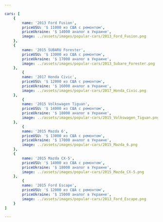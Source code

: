```yaml
---

cars: [
    {
        name: '2013 Ford Fusion',
        priceUSU: '$ 11000 из США с ремонтом',
        priceUkraine: '$ 14000 аналог в Украине',
        image: ../assets/images/popular-cars/2013_Ford_Fusion.png
    },
    {
        name: '2015 SUBARU Forester',
        priceUSU: '$ 13000 из США с ремонтом',
        priceUkraine: '$ 17000 аналог в Украине',
        image: ../assets/images/popular-cars/2013_Subare_Forester.png
    },
        {
        name: '2017 Honda Civic',
        priceUSU: '$ 12000 из США с ремонтом',
        priceUkraine: '$ 16000 аналог в Украине',
        image: ../assets/images/popular-cars/2017_Honda_Civic.png
    },
        {
        name: '2015 Volkswagen Tiguan',
        priceUSU: '$ 14000 из США с ремонтом',
        priceUkraine: '$ 18000 аналог в Украине',
        image: ../assets/images/popular-cars/2015_Volkswagen_Tiguan.png
    },
        {
        name: '2015 Mazda 6',
        priceUSU: '$ 13000 из США с ремонтом',
        priceUkraine: '$ 17000 аналог в Украине',
        image: ../assets/images/popular-cars/2015_Mazda_6.png
    },
    {
        name: '2015 Mazda CX-5',
        priceUSU: '$ 14000 из США с ремонтом',
        priceUkraine: '$ 18000 аналог в Украине',
        image: ../assets/images/popular-cars/2015_Mazda_CX-5.png
    },
        {
        name: '2015 Ford Escape',
        priceUSU: '$ 12000 из США с ремонтом',
        priceUkraine: '$ 15000 аналог в Украине',
        image: ../assets/images/popular-cars/2013_Ford_Escape.png
    }
]

---
```


